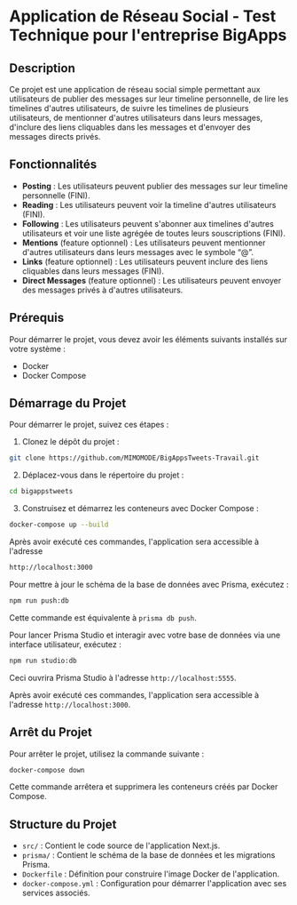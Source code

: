 # Application de Réseau Social - Test Technique pour l'entreprise BigApps

## Description

Ce projet est une application de réseau social simple permettant aux utilisateurs de publier des messages sur leur timeline personnelle, de lire les timelines d'autres utilisateurs, de suivre les timelines de plusieurs utilisateurs, de mentionner d'autres utilisateurs dans leurs messages, d'inclure des liens cliquables dans les messages et d'envoyer des messages directs privés.

## Fonctionnalités

- **Posting** : Les utilisateurs peuvent publier des messages sur leur timeline personnelle (FINI).
- **Reading** : Les utilisateurs peuvent voir la timeline d'autres utilisateurs (FINI).
- **Following** : Les utilisateurs peuvent s'abonner aux timelines d'autres utilisateurs et voir une liste agrégée de toutes leurs souscriptions (FINI).
- **Mentions** (feature optionnel) : Les utilisateurs peuvent mentionner d'autres utilisateurs dans leurs messages avec le symbole “@”.
- **Links** (feature optionnel) : Les utilisateurs peuvent inclure des liens cliquables dans leurs messages (FINI).
- **Direct Messages** (feature optionnel) : Les utilisateurs peuvent envoyer des messages privés à d'autres utilisateurs.

## Prérequis

Pour démarrer le projet, vous devez avoir les éléments suivants installés sur votre système :

- Docker
- Docker Compose

## Démarrage du Projet

Pour démarrer le projet, suivez ces étapes :

1. Clonez le dépôt du projet :

```bash
git clone https://github.com/MIMOMODE/BigAppsTweets-Travail.git
```

2. Déplacez-vous dans le répertoire du projet :

```bash
cd bigappstweets
```

3. Construisez et démarrez les conteneurs avec Docker Compose :

```bash
docker-compose up --build
```

Après avoir exécuté ces commandes, l'application sera accessible à l'adresse

```bash
http://localhost:3000
```

Pour mettre à jour le schéma de la base de données avec Prisma, exécutez :

```bash
npm run push:db
```

Cette commande est équivalente à `prisma db push`.

Pour lancer Prisma Studio et interagir avec votre base de données via une interface utilisateur, exécutez :

```bash
npm run studio:db
```

Ceci ouvrira Prisma Studio à l'adresse `http://localhost:5555`.

Après avoir exécuté ces commandes, l'application sera accessible à l'adresse `http://localhost:3000`.

## Arrêt du Projet

Pour arrêter le projet, utilisez la commande suivante :

```bash
docker-compose down
```

Cette commande arrêtera et supprimera les conteneurs créés par Docker Compose.

## Structure du Projet

- `src/` : Contient le code source de l'application Next.js.
- `prisma/` : Contient le schéma de la base de données et les migrations Prisma.
- `Dockerfile` : Définition pour construire l'image Docker de l'application.
- `docker-compose.yml` : Configuration pour démarrer l'application avec ses services associés.
